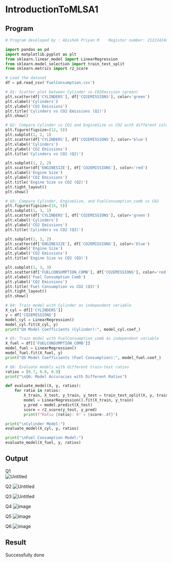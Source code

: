 # IntroductionToMLSA1

## Program

```python
# Program developed by : Abishek Priyan M    Register number: 212224240004

import pandas as pd
import matplotlib.pyplot as plt
from sklearn.linear_model import LinearRegression
from sklearn.model_selection import train_test_split
from sklearn.metrics import r2_score

# Load the dataset
df = pd.read_csv('FuelConsumption.csv')

# Q1: Scatter plot between Cylinder vs CO2Emission (green)
plt.scatter(df['CYLINDERS'], df['CO2EMISSIONS'], color='green')
plt.xlabel('Cylinders')
plt.ylabel('CO2 Emissions')
plt.title('Cylinders vs CO2 Emissions (Q1)')
plt.show()

# Q2: Compare Cylinder vs CO2 and EngineSize vs CO2 with different colors
plt.figure(figsize=(12, 5))
plt.subplot(1, 2, 1)
plt.scatter(df['CYLINDERS'], df['CO2EMISSIONS'], color='blue')
plt.xlabel('Cylinders')
plt.ylabel('CO2 Emissions')
plt.title('Cylinders vs CO2 (Q2)')

plt.subplot(1, 2, 2)
plt.scatter(df['ENGINESIZE'], df['CO2EMISSIONS'], color='red')
plt.xlabel('Engine Size')
plt.ylabel('CO2 Emissions')
plt.title('Engine Size vs CO2 (Q2)')
plt.tight_layout()
plt.show()

# Q3: Compare Cylinder, EngineSize, and FuelConsumption_comb vs CO2
plt.figure(figsize=(15, 5))
plt.subplot(1, 3, 1)
plt.scatter(df['CYLINDERS'], df['CO2EMISSIONS'], color='green')
plt.xlabel('Cylinders')
plt.ylabel('CO2 Emissions')
plt.title('Cylinders vs CO2 (Q3)')

plt.subplot(1, 3, 2)
plt.scatter(df['ENGINESIZE'], df['CO2EMISSIONS'], color='blue')
plt.xlabel('Engine Size')
plt.ylabel('CO2 Emissions')
plt.title('Engine Size vs CO2 (Q3)')

plt.subplot(1, 3, 3)
plt.scatter(df['FUELCONSUMPTION_COMB'], df['CO2EMISSIONS'], color='red')
plt.xlabel('Fuel Consumption Comb')
plt.ylabel('CO2 Emissions')
plt.title('Fuel Consumption vs CO2 (Q3)')
plt.tight_layout()
plt.show()

# Q4: Train model with Cylinder as independent variable
X_cyl = df[['CYLINDERS']]
y = df['CO2EMISSIONS']
model_cyl = LinearRegression()
model_cyl.fit(X_cyl, y)
print("Q4 Model Coefficients (Cylinder):", model_cyl.coef_)

# Q5: Train model with FuelConsumption_comb as independent variable
X_fuel = df[['FUELCONSUMPTION_COMB']]
model_fuel = LinearRegression()
model_fuel.fit(X_fuel, y)
print("Q5 Model Coefficients (Fuel Consumption):", model_fuel.coef_)

# Q6: Evaluate models with different train-test ratios
ratios = [0.7, 0.8, 0.9]
print("\nQ6: Model Accuracies with Different Ratios")

def evaluate_model(X, y, ratios):
    for ratio in ratios:
        X_train, X_test, y_train, y_test = train_test_split(X, y, train_size=ratio, random_state=42)
        model = LinearRegression().fit(X_train, y_train)
        y_pred = model.predict(X_test)
        score = r2_score(y_test, y_pred)
        print(f"Ratio {ratio}: R² = {score:.4f}")

print("\nCylinder Model:")
evaluate_model(X_cyl, y, ratios)

print("\nFuel Consumption Model:")
evaluate_model(X_fuel, y, ratios)
```

## Output

Q1<BR>
![Untitled](https://github.com/user-attachments/assets/2dbc632f-2463-4c28-8c36-03dcb615df55)

Q2
![Untitled](https://github.com/user-attachments/assets/ff1b24cf-2137-4881-aad4-22c76ad94a54)

Q3
![Untitled](https://github.com/user-attachments/assets/9b0df84e-bf74-438b-8e4a-eb3874cf0345)

Q4
![image](https://github.com/user-attachments/assets/6b858cb9-b76e-4592-a940-20b3616bbeb3)

Q5
![image](https://github.com/user-attachments/assets/a989d159-e1ea-45b2-8c1d-9cd2dcd56533)

Q6
![image](https://github.com/user-attachments/assets/78e7b299-746d-4edc-8b79-9cb9b57328eb)

## Result
Successfully done
